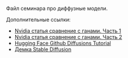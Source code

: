 Файл семинара про диффузные модели.

Дополнительные ссылки:
* [Nvidia статья сравнение с ганами. Часть 1](https://developer.nvidia.com/blog/improving-diffusion-models-as-an-alternative-to-gans-part-1/)
* [Nvidia статья сравнение с ганами. Часть 2](https://developer.nvidia.com/blog/improving-diffusion-models-as-an-alternative-to-gans-part-2/)
* [Hugging Face Github Diffusions Tutorial](https://github.com/huggingface/diffusion-models-class)
* [Демка Stable Diffusion](https://huggingface.co/spaces/stabilityai/stable-diffusion)
